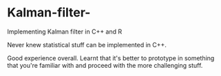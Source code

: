 # Kalman-filter-
Implementing Kalman filter in C++ and R

Never knew statistical stuff can be implemented in C++. 

Good experience overall. Learnt that it's better to prototype in something that you're familiar with and proceed with the more challenging stuff.
